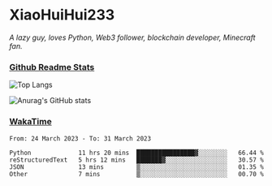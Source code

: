 # XiaoHuiHui233

*A lazy guy, loves Python, Web3 follower, blockchain developer, Minecraft fan.*

### [Github Readme Stats](https://github.com/anuraghazra/github-readme-stats)

![Top Langs](https://github-readme-stats.vercel.app/api/top-langs/?username=XiaoHuiHui233&layout=compact&theme=github_dark)

![Anurag's GitHub stats](https://github-readme-stats.vercel.app/api?username=XiaoHuiHui233&show_icons=true&theme=github_dark)

### [WakaTime](https://wakatime.com)

<!--START_SECTION:waka-->

```text
From: 24 March 2023 - To: 31 March 2023

Python             11 hrs 20 mins  ████████████████▓░░░░░░░░   66.44 %
reStructuredText   5 hrs 12 mins   ███████▓░░░░░░░░░░░░░░░░░   30.57 %
JSON               13 mins         ▒░░░░░░░░░░░░░░░░░░░░░░░░   01.35 %
Other              7 mins          ▒░░░░░░░░░░░░░░░░░░░░░░░░   00.70 %
```

<!--END_SECTION:waka-->
